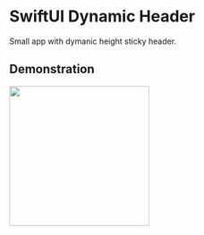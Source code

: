 # SwiftUI Dynamic Header

Small app with dymanic height sticky header.

## Demonstration
 <p float="left">
  <img src="https://github.com/user-attachments/assets/db137db6-f667-46a1-b8b3-b693c7feab6e" width="250" />
    </p>


